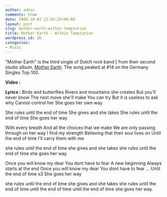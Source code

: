 ```yaml
---
author: admin
comments: true
date: 2008-10-02 12:54:25+00:00
layout: post
slug: mother-earth-within-temptation
title: Mother Earth - Within Temptation
wordpress_id: 36
categories:
- Music
---
```


"Mother Earth" is the third single of Dutch rock band [ from their second studio album, [Mother Earth](http://en.wikipedia.org/wiki/Mother_Earth). The song peaked at #14 on the Germany Singles Top 100.

<!-- more -->

**Video :**


**Lyrics :**
Birds and butterflies
Rivers and mountains she creates
But you'll never know
The next move she'll make
You can try
But it is useless to ask why
Cannot control her
She goes her own way

She rules until the end of time
She gives and she takes
She rules until the end of time
She goes her way

With every breath
And all the choices that we make
We are only passing through on her way
I find my strength
Believing that their soul lives on
Until the end of time
I'll carry them with me

she rules until the end of time
she gives and she takes
she rules until the end of time
she goes her way

Once you will know my dear
You dont have to fear
A new beginning
Always starts at the end
Once you will know my dear
You dont have to fear ...
Until the end of time x3
She goes her way

she rules until the end of time
she gives and she takes
she rules until the end of time
until the end of time
until the end of time
she goes her way.
